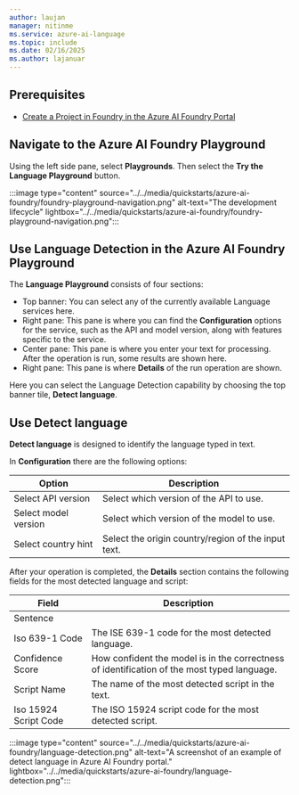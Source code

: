 ```yaml
---
author: laujan
manager: nitinme
ms.service: azure-ai-language
ms.topic: include
ms.date: 02/16/2025
ms.author: lajanuar
---
```


## Prerequisites

* [Create a Project in Foundry in the Azure AI Foundry Portal](../../../../../ai-foundry/how-to/create-projects.md)

## Navigate to the Azure AI Foundry Playground

Using the left side pane, select **Playgrounds**. Then select the **Try the Language Playground** button.

:::image type="content" source="../../media/quickstarts/azure-ai-foundry/foundry-playground-navigation.png" alt-text="The development lifecycle" lightbox="../../media/quickstarts/azure-ai-foundry/foundry-playground-navigation.png":::

## Use Language Detection in the Azure AI Foundry Playground

The **Language Playground** consists of four sections:

* Top banner: You can select any of the currently available Language services here.
* Right pane: This pane is where you can find the **Configuration** options for the service, such as the API and model version, along with features specific to the service.
* Center pane: This pane is where you enter your text for processing. After the operation is run, some results are shown here.
* Right pane: This pane is where **Details** of the run operation are shown.

Here you can select the Language Detection capability by choosing the top banner tile, **Detect language**.

## Use Detect language

**Detect language** is designed to identify the language typed in text.

In **Configuration** there are the following options:

|Option              |Description                              |
|--------------------|-----------------------------------------|
|Select API version  | Select which version of the API to use.    |
|Select model version| Select which version of the model to use.|
|Select country hint| Select the origin country/region of the input text. |

After your operation is completed, the **Details** section contains the following fields for the most detected language and script:

|Field | Description                |
|------|----------------------------|
|Sentence|
|Iso 639-1 Code| The ISE 639-1 code for the most detected language.|
|Confidence Score| How confident the model is in the correctness of identification of the most typed language.|
|Script Name| The name of the most detected script in the text.
|Iso 15924 Script Code| The ISO 15924 script code for the most detected script.|

:::image type="content" source="../../media/quickstarts/azure-ai-foundry/language-detection.png" alt-text="A screenshot of an example of detect language in Azure AI Foundry portal." lightbox="../../media/quickstarts/azure-ai-foundry/language-detection.png":::
